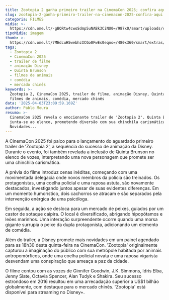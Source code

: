 ```yaml
---
title: Zootopia 2 ganha primeiro trailer na CinemaCon 2025; confira aqui
slug: zootopia-2-ganha-primeiro-trailer-na-cinemacon-2025-confira-aqui
categoria: FILMES
midia: >-
  https://cdn.ome.lt/-gBQRtw4cwoSdmp5uNABk3CiNU0=/987x0/smart/uploads/conteudo/fotos/image_-_2025-04-03T200608.532.png
tipoMidia: imagem
thumb: >-
  https://cdn.ome.lt/7MEdcuH5webhzICGo0FwEs0eqno=/480x360/smart/extras/conteudos/image_-_2025-04-03T200608.532.png
tags:
  - Zootopia 2
  - CinemaCon 2025
  - trailer de filme
  - animação Disney
  - Quinta Brunson
  - filmes de animais
  - comédia
  - mercado chinês
keywords: >-
  Zootopia 2, CinemaCon 2025, trailer de filme, animação Disney, Quinta Brunson,
  filmes de animais, comédia, mercado chinês
data: '2025-04-03T23:09:59.169Z'
author: Pablo Moura
resumo: >-
  CinemaCon 2025 revela o emocionante trailer de 'Zootopia 2'. Quinta Brunson
  junta-se ao elenco, prometendo diversão com sua chinchila carismática.
  Novidades...
---
```


A CinemaCon 2025 foi palco para o lançamento do aguardado primeiro trailer de 'Zootopia 2', a sequência do sucesso de animação da Disney. Durante o evento, foi também revelada a inclusão de Quinta Brunson no elenco de vozes, interpretando uma nova personagem que promete ser uma chinchila carismática.

A prévia do filme introduz cenas inéditas, começando com uma movimentada delegacia onde novos membros da polícia são treinados. Os protagonistas, uma coelha policial e uma raposa astuta, são novamente destacados, investigando juntos apesar de suas evidentes diferenças. Em um momento humorístico, dois cachorros se atracam e são separados pela intervenção enérgica de uma psicóloga.

Em seguida, a ação se desloca para um mercado de peixes, guiados por um castor de sotaque caipira. O local é diversificado, abrigando hipopótamos e leões marinhos. Uma interação surpreendente ocorre quando uma morsa gigante surrupia o peixe da dupla protagonista, adicionando um elemento de comédia.

Além do trailer, a Disney promete mais novidades em um painel agendado para as 18h30 desta quinta-feira na CinemaCon. 'Zootopia' originalmente capturou a imaginação do público com sua metrópole habitada por animais antropomórficos, onde uma coelha policial novata e uma raposa vigarista desvendam uma conspiração que ameaça a paz da cidade.

O filme contou com as vozes de Ginnifer Goodwin, J.K. Simmons, Idris Elba, Jenny Slate, Octavia Spencer, Alan Tudyk e Shakira. Seu sucesso estrondoso em 2016 resultou em uma arrecadação superior a US$1 bilhão globalmente, com destaque para o mercado chinês. 'Zootopia' está disponível para streaming no Disney+.
